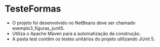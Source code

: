 # TesteFormas


- O projeto foi desenvolvido no NetBeans deve ser chamado exemplo3_figuras_junit5.
- Utiliza o Apache Maven para a automatização da construção.
- A pasta test contêm os testes unitários do projeto utilizando JUnit 5.
